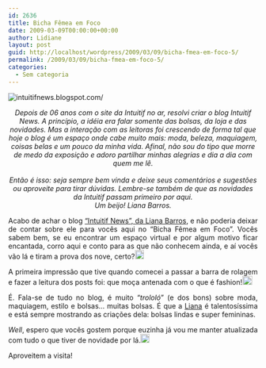 ```yaml
---
id: 2636
title: Bicha Fêmea em Foco
date: 2009-03-09T00:00:00+00:00
author: Lidiane
layout: post
guid: http://localhost/wordpress/2009/03/09/bicha-fmea-em-foco-5/
permalink: /2009/03/09/bicha-fmea-em-foco-5/
categories:
  - Sem categoria
---
```

 <img title="intuitifnews.blogspot.com/" style="display:block;float:none;margin-left:auto;margin-right:auto;" alt="intuitifnews.blogspot.com/" src="http://2.bp.blogspot.com/_Nct7x0H_6a8/SKwTGJVTkdI/AAAAAAAABtw/aCwzRmfVhqo/S1600-R/header.jpg" />

<p align="center">
  <em>Depois de 06 anos com o site da Intuitif no ar, resolvi criar o blog Intuitif News. A princípio, a idéia era falar somente das bolsas, da loja e das novidades. Mas a interação com as leitoras foi crescendo de forma tal que hoje o blog é um espaço onde cabe muito mais: moda, beleza, maquiagem, coisas belas e um pouco da minha vida. Afinal, não sou do tipo que morre de medo da exposição e adoro partilhar minhas alegrias e dia a dia com quem me lê. </em> <br /><em></em> <br /><em>Então é isso: seja sempre bem vinda e deixe seus comentários e sugestões ou aproveite para tirar dúvidas. Lembre-se também de que as novidades da Intuitif passam primeiro por aqui. <br />Um beijo! Liana Barros.</em>
</p>

<p align="center">
  <em></em>
</p>

<p align="justify">
  Acabo de achar o blog <a href="http://intuitifnews.blogspot.com/" target="_blank">“Intuitif News”, da Liana Barros</a>, e não poderia deixar de contar sobre ele para vocês aqui no “Bicha Fêmea em Foco”. Vocês sabem bem, se eu encontrar um espaço virtual e por algum motivo ficar encantada, corro aqui e conto para as que não conhecem ainda, e aí vocês vão lá e tiram a prova dos nove, certo?<a href="http://www.trololodemulher.com.br/blog/wp-content/uploads/2009/03/clip-image00122.gif"><img title="clip_image001" style="display:inline;" height="18" alt="clip_image001" src="http://www.trololodemulher.com.br/blog/wp-content/uploads/2009/03/clip-image001-thumb8.gif" width="18" /></a>
</p>

<p align="justify">
  A primeira impressão que tive quando comecei a passar a barra de rolagem e fazer a leitura dos posts foi: que moça antenada com o que é fashion!<a href="http://www.trololodemulher.com.br/blog/wp-content/uploads/2009/03/clip-image00146.gif"><img title="clip_image001[4]" style="display:inline;" height="18" alt="clip_image001[4]" src="http://www.trololodemulher.com.br/blog/wp-content/uploads/2009/03/clip-image0014-thumb6.gif" width="20" /></a>
</p>

<p align="justify">
  É. Fala-se de tudo no blog, é muito “<em>trololó</em>” (e dos bons) sobre moda, maquiagem, estilo e bolsas… muitas bolsas. É que a <a href="http://intuitifnews.blogspot.com/" target="_blank">Liana</a> é talentosíssima e está sempre mostrando as criações dela: bolsas lindas e super femininas.
</p>

<p align="justify">
  <em>Well</em>, espero que vocês gostem porque euzinha já vou me manter atualizada com tudo o que tiver de novidade por lá.<a href="http://www.trololodemulher.com.br/blog/wp-content/uploads/2009/03/clip-image00166.gif"><img title="clip_image001[6]" style="display:inline;" height="18" alt="clip_image001[6]" src="http://www.trololodemulher.com.br/blog/wp-content/uploads/2009/03/clip-image0016-thumb6.gif" width="18" /></a>
</p>

<p align="justify">
  Aproveitem a visita!
</p>